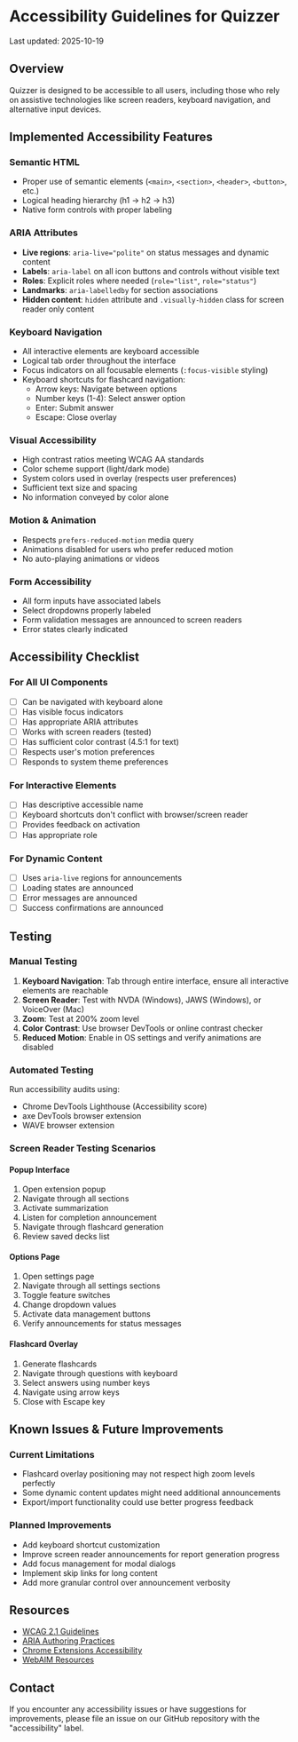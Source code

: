 # Accessibility Guidelines for Quizzer

Last updated: 2025-10-19

## Overview

Quizzer is designed to be accessible to all users, including those who rely on assistive technologies like screen readers, keyboard navigation, and alternative input devices.

## Implemented Accessibility Features

### Semantic HTML
- Proper use of semantic elements (`<main>`, `<section>`, `<header>`, `<button>`, etc.)
- Logical heading hierarchy (h1 → h2 → h3)
- Native form controls with proper labeling

### ARIA Attributes
- **Live regions**: `aria-live="polite"` on status messages and dynamic content
- **Labels**: `aria-label` on all icon buttons and controls without visible text
- **Roles**: Explicit roles where needed (`role="list"`, `role="status"`)
- **Landmarks**: `aria-labelledby` for section associations
- **Hidden content**: `hidden` attribute and `.visually-hidden` class for screen reader only content

### Keyboard Navigation
- All interactive elements are keyboard accessible
- Logical tab order throughout the interface
- Focus indicators on all focusable elements (`:focus-visible` styling)
- Keyboard shortcuts for flashcard navigation:
  - Arrow keys: Navigate between options
  - Number keys (1-4): Select answer option
  - Enter: Submit answer
  - Escape: Close overlay

### Visual Accessibility
- High contrast ratios meeting WCAG AA standards
- Color scheme support (light/dark mode)
- System colors used in overlay (respects user preferences)
- Sufficient text size and spacing
- No information conveyed by color alone

### Motion & Animation
- Respects `prefers-reduced-motion` media query
- Animations disabled for users who prefer reduced motion
- No auto-playing animations or videos

### Form Accessibility
- All form inputs have associated labels
- Select dropdowns properly labeled
- Form validation messages are announced to screen readers
- Error states clearly indicated

## Accessibility Checklist

### For All UI Components
- [ ] Can be navigated with keyboard alone
- [ ] Has visible focus indicators
- [ ] Has appropriate ARIA attributes
- [ ] Works with screen readers (tested)
- [ ] Has sufficient color contrast (4.5:1 for text)
- [ ] Respects user's motion preferences
- [ ] Responds to system theme preferences

### For Interactive Elements
- [ ] Has descriptive accessible name
- [ ] Keyboard shortcuts don't conflict with browser/screen reader
- [ ] Provides feedback on activation
- [ ] Has appropriate role

### For Dynamic Content
- [ ] Uses `aria-live` regions for announcements
- [ ] Loading states are announced
- [ ] Error messages are announced
- [ ] Success confirmations are announced

## Testing

### Manual Testing
1. **Keyboard Navigation**: Tab through entire interface, ensure all interactive elements are reachable
2. **Screen Reader**: Test with NVDA (Windows), JAWS (Windows), or VoiceOver (Mac)
3. **Zoom**: Test at 200% zoom level
4. **Color Contrast**: Use browser DevTools or online contrast checker
5. **Reduced Motion**: Enable in OS settings and verify animations are disabled

### Automated Testing
Run accessibility audits using:
- Chrome DevTools Lighthouse (Accessibility score)
- axe DevTools browser extension
- WAVE browser extension

### Screen Reader Testing Scenarios

#### Popup Interface
1. Open extension popup
2. Navigate through all sections
3. Activate summarization
4. Listen for completion announcement
5. Navigate through flashcard generation
6. Review saved decks list

#### Options Page
1. Open settings page
2. Navigate through all settings sections
3. Toggle feature switches
4. Change dropdown values
5. Activate data management buttons
6. Verify announcements for status messages

#### Flashcard Overlay
1. Generate flashcards
2. Navigate through questions with keyboard
3. Select answers using number keys
4. Navigate using arrow keys
5. Close with Escape key

## Known Issues & Future Improvements

### Current Limitations
- Flashcard overlay positioning may not respect high zoom levels perfectly
- Some dynamic content updates might need additional announcements
- Export/import functionality could use better progress feedback

### Planned Improvements
- Add keyboard shortcut customization
- Improve screen reader announcements for report generation progress
- Add focus management for modal dialogs
- Implement skip links for long content
- Add more granular control over announcement verbosity

## Resources

- [WCAG 2.1 Guidelines](https://www.w3.org/WAI/WCAG21/quickref/)
- [ARIA Authoring Practices](https://www.w3.org/WAI/ARIA/apg/)
- [Chrome Extensions Accessibility](https://developer.chrome.com/docs/extensions/mv3/a11y/)
- [WebAIM Resources](https://webaim.org/resources/)

## Contact

If you encounter any accessibility issues or have suggestions for improvements, please file an issue on our GitHub repository with the "accessibility" label.
